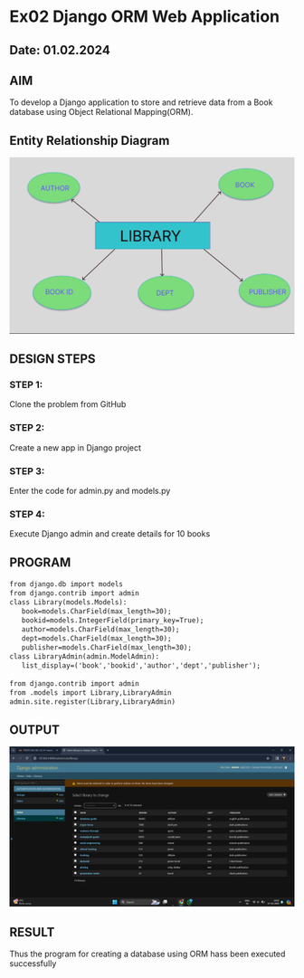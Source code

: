 # Ex02 Django ORM Web Application
## Date: 01.02.2024

## AIM
To develop a Django application to store and retrieve data from a Book database using Object Relational Mapping(ORM).

## Entity Relationship Diagram

![alt text](<Screenshot 2024-02-29 140039.png>)

## DESIGN STEPS

### STEP 1:
Clone the problem from GitHub

### STEP 2:
Create a new app in Django project

### STEP 3:
Enter the code for admin.py and models.py

### STEP 4:
Execute Django admin and create details for 10 books

## PROGRAM
```
from django.db import models
from django.contrib import admin
class Library(models.Models):
   book=models.CharField(max_length=30);
   bookid=models.IntegerField(primary_key=True);
   author=models.CharField(max_length=30);
   dept=models.CharField(max_length=30);
   publisher=models.CharField(max_length=30);
class LibraryAdmin(admin.ModelAdmin):
   list_display=('book','bookid','author','dept','publisher');

from django.contrib import admin
from .models import Library,LibraryAdmin
admin.site.register(Library,LibraryAdmin)
```
## OUTPUT

![alt text](<Screenshot 2024-02-27 145224.png>)

## RESULT
Thus the program for creating a database using ORM hass been executed successfully
